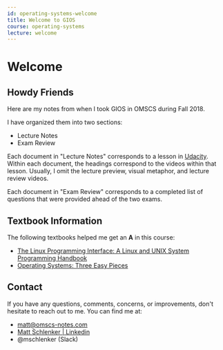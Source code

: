 ```yaml
---
id: operating-systems-welcome
title: Welcome to GIOS
course: operating-systems
lecture: welcome
---
```


# Welcome

## Howdy Friends

Here are my notes from when I took GIOS in OMSCS during Fall 2018.

I have organized them into two sections:

* Lecture Notes
* Exam Review

Each document in "Lecture Notes" corresponds to a lesson in [Udacity](https://classroom.udacity.com/courses/ud923). Within each document, the headings correspond to the videos within that lesson. Usually, I omit the lecture preview, visual metaphor, and lecture review videos.

Each document in "Exam Review" corresponds to a completed list of questions that were provided ahead of the two exams.

## Textbook Information

The following textbooks helped me get an **A** in this course:
- [The Linux Programming Interface: A Linux and UNIX System Programming Handbook](https://amzn.to/2Wgn8Pg)
- [Operating Systems: Three Easy Pieces](https://amzn.to/35NiXh6)

## Contact

If you have any questions, comments, concerns, or improvements, don't hesitate to reach out to me. You can find me at:

* [matt@omscs-notes.com](mailto:matt@omscs-notes.com)
* [Matt Schlenker \| Linkedin](https://www.linkedin.com/in/matt-schlenker-3457b047/)
* @mschlenker \(Slack\)
